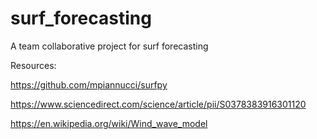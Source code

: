 # surf_forecasting
A team collaborative project for surf forecasting


Resources: 

https://github.com/mpiannucci/surfpy

https://www.sciencedirect.com/science/article/pii/S0378383916301120

https://en.wikipedia.org/wiki/Wind_wave_model





